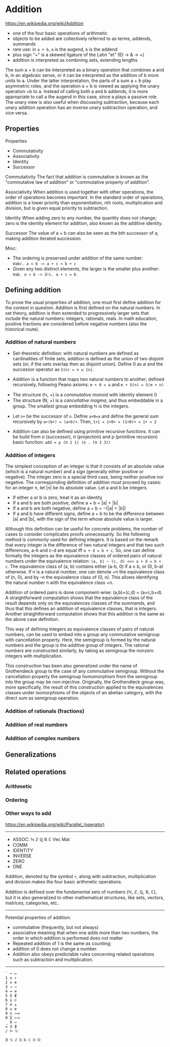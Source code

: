 # Addition

https://en.wikipedia.org/wiki/Addition

- one of the four basic operations of arithmetic
- objects to be added are collectively referred to as terms, addends, summands
- rare use: in `a + b`, `a` is the augend, `b` is the addend
- plus sign "+" is a skewed ligature of the Latin "et" (Et -> & -> +)
- addition is interpreted as combining sets, extending lengths

The sum a + b can be interpreted as a binary operation that combines a and b, in an algebraic sense, or it can be interpreted as the addition of b more units to a. Under the latter interpretation, the parts of a sum a + b play asymmetric roles, and the operation a + b is viewed as applying the unary operation +b to a. Instead of calling both a and b addends, it is more appropriate to call a the augend in this case, since a plays a passive role. The unary view is also useful when discussing subtraction, because each unary addition operation has an inverse unary subtraction operation, and vice versa.

## Properties

Properties
- Commutativity
- Associativity
- Identity
- Successor


Commutativity
The fact that addition is commutative is known as the "commutative law of addition" or "commutative property of addition".

Associativity
When addition is used together with other operations, the order of operations becomes important. In the standard order of operations, addition is a lower priority than exponentiation, nth roots, multiplication and division, but is given equal priority to subtraction.

Identity
When adding zero to any number, the quantity does not change; zero is the identity element for addition, also known as the additive identity.

Successor
The value of a + b can also be seen as the bth successor of a, making addition iterated succession.

Misc:
* The ordering is preserved under addition of the same number:   
`∀abc. a < b -> a + c < b + c`
* Given any two distinct elements, the larger is the smaller plus another:    
`∀ab. a < b -> ∃!c. a + c = b`



## Defining addition

To prove the usual properties of addition, one must first define addition for the context in question. Addition is first defined on the natural numbers. In set theory, addition is then extended to progressively larger sets that include the natural numbers: integers, rationals, reals. In math education, positive fractions are considered before negative numbers (also the historical route).

### Addition of natural numbers

* Set-theoretic definition: with natural numbers are defined as cardinalities of finite sets, addition is defined as the union of two disjoint sets (or, if the sets overlap then as disjoint union). Define 0 as ∅ and the successor operator as `S(n) = n ∪ {n}`.

* Addition is a function that maps two natural numbers to another; defined recursively, following Peano axioms: `m + 0 = a` and `m + S(n) = S(m + n)`
- The structure (ℕ, +) is a *commutative monoid* with identity element 0
- The structure (N, +) is a *cancellative magma*, and thus embeddable in a group. The smallest group embedding ℕ is the integers.

* Let `n+` be the successor of `n`. Define `a+0=a` and define the general sum recursively by `a+(b+) = (a+b)+`. Then, `1+1 = 1+0+ = (1+0)+ = 1+ = 2`

* Addition can also be defined using primitive recursive functions. It can be build from σ (successor), π (projection) and ρ (primitive recursion) basic function: `add = ρ (π 1 1) (σ . (π 3 3))`


### Addition of integers

The simplest conception of an integer is that it consists of an absolute value (which is a natural number) and a sign (generally either positive or negative). The integer zero is a special third case, being neither positive nor negative. The corresponding definition of addition must proceed by cases: for an integer n, let |n| be its absolute value. Let a and b be integers.
- If either a or b is zero, treat it as an identity
- If a and b are both positive, define a + b = |a| + |b|
- If a and b are both negative, define a + b = −(|a| + |b|)
- If a and b have different signs, define a + b to be the difference between |a| and |b|, with the sign of the term whose absolute value is larger.

Although this definition can be useful for concrete problems, the number of cases to consider complicates proofs unnecessarily. So the following method is commonly used for defining integers. It is based on the remark that every integer is the difference of two natural integers and that two such differences, a-b and c-d are equal iff `a + d = b + c`. So, one can define formally the integers as the equivalence classes of ordered pairs of natural numbers under the equivalence relation: `(a, b) ~ (c, d) <=> a + d = b + c`. The equivalence class of (a, b) contains either (a-b, 0) if a ≥ b, or (0, b-a) otherwise. If n is a natural number, one can denote +n the equivalence class of (n, 0), and by -n the equivalence class of (0, n). This allows identifying the natural number n with the equivalence class +n.

Addition of ordered pairs is done component-wise: (a,b)+(c,d) = (a+c,b+d). A straightforward computation shows that the equivalence class of the result depends only on the equivalences classes of the summands, and thus that this defines an addition of equivalence classes, that is integers. Another straightforward computation shows that this addition is the same as the above case definition.

This way of defining integers as equivalence classes of pairs of natural numbers, can be used to embed into a group any commutative semigroup with cancellation property. Here, the semigroup is formed by the natural numbers and the group is the additive group of integers. The rational numbers are constructed similarly, by taking as semigroup the nonzero integers with multiplication.

This construction has been also generalized under the name of Grothendieck group to the case of any commutative semigroup. Without the cancellation property the semigroup homomorphism from the semigroup into the group may be non-injective. Originally, the Grothendieck group was, more specifically, the result of this construction applied to the equivalences classes under isomorphisms of the objects of an abelian category, with the direct sum as semigroup operation.


### Addition of rationals (fractions)
### Addition of real numbers
### Addition of complex numbers

## Generalizations

## Related operations
### Arithmetic
### Ordering
### Other ways to add



https://en.wikipedia.org/wiki/Parallel_(operator)


---

* ASSOC: ℕ ℤ ℚ ℝ ℂ Vec Mat
* COMM
* IDENTITY
* INVERSE
* ZERO
* ONE


Addition, denoted by the symbol `+`, along with subtraction, multiplication and division makes the four basic arithmetic operations.

Addition is defined over the fundamental sets of numbers (ℕ, ℤ, ℚ, ℝ, ℂ), but it is also generalized to other mathematical structures, like sets, vectors, matrices, categories, etc..

---

Potential properties of addition:
- commutative (frequently, but not always)
- associative meaning that when one adds more than two numbers, the order in which addition is performed does not matter
- Repeated addition of 1 is the same as counting;
- addition of 0 does not change a number.
- Addition also obeys predictable rules concerning related operations such as subtraction and multiplication.


----


```
` ¬ ↦
1 ∧ ↑
2 ∨ ⊕
3 → ⇒
4 ↔ ≡
5 ∈ ∉
6 ⊆ ⊂
7 ∅ ⊥
8 ∪ ⊗
9 ∩ ⟹
0 ╳ ⟼
_ ∀ ⇔
= ∃ ∄ 
/ ⊨ ℕ

𝔹 ℕ ℤ ℚ ℝ ℂ ℍ 𝕆
```
